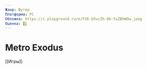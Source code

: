 ```yaml
---
Жанр: Шутер
Платформа: PC
Обложка: https://i.playground.ru/e/FXE-bXvcZh-8b-5sZBhWOw.jpeg
Оценка: 5️⃣
---
```


# Metro Exodus

[[Игры]]